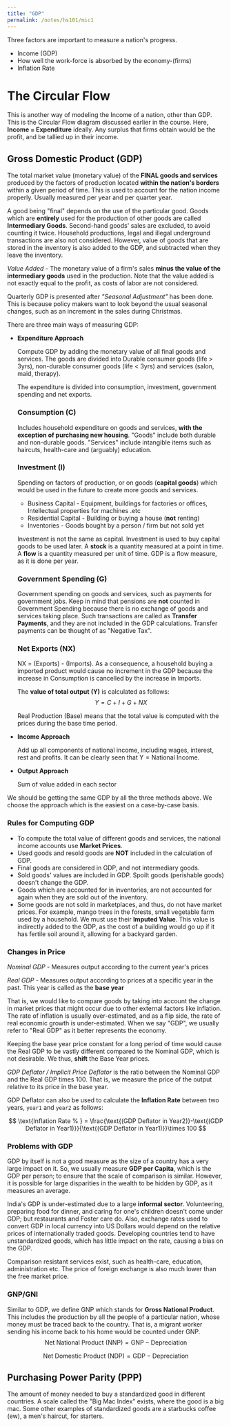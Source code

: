 ```yaml
---
title: "GDP"
permalink: /notes/hs101/mic1
---
```


Three factors are important to measure a nation's progress.

- Income (GDP)
- How well the work-force is absorbed by the economy-(firms)
- Inflation Rate

# The Circular Flow

This is another way of modeling the Income of a nation, other than GDP. This is the Circular Flow diagram discussed earlier in the course. Here, **Income = Expenditure** ideally. Any surplus that firms obtain would be the profit, and be tallied up in their income. 



## Gross Domestic Product (GDP)

The total market value (monetary value) of the **FINAL goods and services** produced by the factors of production located **within the nation's borders** within a given period of time. This is used to account for the nation income properly. Usually measured per year and per quarter year.

A good being "final" depends on the use of the particular good. Goods which are **entirely** used for the production of other goods are called **Intermediary Goods**. Second-hand goods' sales are excluded, to avoid counting it twice. Household productions, legal and illegal underground transactions are also not considered. However, value of goods that are stored in the inventory is also added to the GDP, and subtracted when they leave the inventory.

*Value Added* - The monetary value of a firm's sales **minus the value of the intermediary goods** used in the production. Note that the value added is not exactly equal to the profit, as costs of labor are not considered.

Quarterly GDP is presented after *"Seasonal Adjustment"* has been done. This is because policy makers want to look beyond the usual seasonal changes, such as an increment in the sales during Christmas. 

There are three main ways of measuring GDP:

- **Expenditure Approach**

  Compute GDP by adding the monetary value of all final goods and services. The goods are divided into Durable consumer goods (life > 3yrs), non-durable consumer goods (life < 3yrs) and services (salon, maid, therapy).

  The expenditure is divided into consumption, investment, government spending and net exports.

  

  ### Consumption (C)

  Includes household expenditure on goods and services, **with the exception of purchasing new housing**. "Goods" include both durable and non-durable goods. "Services" include intangible items such as haircuts, health-care and (arguably) education.

  

  ### Investment (I) 

  Spending on factors of production, or on goods (**capital goods**) which would be used in the future to create more goods and services.

  - Business Capital - Equipment, buildings for factories or offices, Intellectual properties for machines .etc
  - Residential Capital - Building or buying a house (**not** renting)
  - Inventories - Goods bought by a person / firm but not sold yet

  Investment is not the same as capital. Investment is used to buy capital goods to be used later. A **stock** is a quantity measured at a point in time. A **flow** is a quantity measured per unit of time. GDP is a flow measure, as it is done per year.

  

  ### Government Spending (G)

  Government spending on goods and services, such as payments for government jobs. Keep in mind that pensions are **not** counted in Government Spending because there is no exchange of goods and services taking place. Such transactions are called as **Transfer Payments**, and they are not included in the GDP calculations. Transfer payments can be thought of as "Negative Tax".

  

  ### Net Exports (NX)

  NX = (Exports) - (Imports). As a consequence, a household buying a imported product would cause no increment in the GDP because the increase in Consumption is cancelled by the increase in Imports.

  

  The **value of total output** **(Y)** is calculated as follows:
$$
  Y = C+I+G+NX
$$


  Real Production (Base) means that the total value is computed with the prices during the base time period.

  

- **Income Approach**

  Add up all components of national income, including wages, interest, rest and profits. It can be clearly seen that $\text{Y}=\text{National Income}$.

- **Output Approach**

  Sum of value added in each sector

We should be getting the same GDP by all the three methods above. We choose the approach which is the easiest on a case-by-case basis.

### Rules for Computing GDP

- To compute the total value of different goods and services, the national income accounts use **Market Prices**.
- Used goods and resold goods are **NOT** included in the calculation of GDP.
- Final goods are considered in GDP, and not intermediary goods.
- Sold goods' values are included in GDP. Spoilt goods (perishable goods) doesn't change the GDP. 
- Goods which are accounted for in inventories, are not accounted for again when they are sold out of the inventory.
- Some goods are not sold in marketplaces, and thus, do not have market prices. For example, mango trees in the forests, small vegetable farm used by a household. We must use their **Imputed Value**. This value is indirectly added to the GDP, as the cost of a building would go up if it has fertile soil around it, allowing for a backyard garden.



### Changes in Price

*Nominal GDP* - Measures output according to the current year's prices

*Real GDP* - Measures output according to prices at a specific year in the past. This year is called as the **base year**

That is, we would like to compare goods by taking into account the change in market prices that might occur due to other external factors like inflation. The rate of inflation is usually over-estimated, and as a flip side, the rate of real economic growth is under-estimated. When we say "GDP", we usually refer to "Real GDP" as it better represents the economy.

Keeping the base year price constant for a long period of time would cause the Real GDP to be vastly different compared to the Nominal GDP, which is not desirable. We thus, **shift** the Base Year prices.

*GDP Deflator / Implicit Price Deflator* is the ratio between the Nominal GDP and the Real GDP times 100. That is, we measure the price of the output relative to its price in the base year.

GDP Deflator can also be used to calculate the **Inflation Rate** between two years, `year1` and `year2` as follows:

$$
\text{Inflation Rate % } = \frac{\text{(GDP Deflator in Year2)}-\text{(GDP Deflator in Year1)}}{\text{(GDP Deflator in Year1)}}\times 100
$$



### Problems with GDP

GDP by itself is not a good measure as the size of a country has a very large impact on it. So, we usually measure **GDP per Capita**, which is the GDP per person; to ensure that the scale of comparison is similar. However, it is possible for large disparities in the wealth to be hidden by GDP, as it measures an average.

India's GDP is under-estimated due to a large **informal sector**. Volunteering, preparing food for dinner, and caring for one's children doesn't come under GDP; but restaurants and Foster care do. Also, exchange rates used to convert GDP in local currency into US Dollars would depend on the relative prices of internationally traded goods. Developing countries tend to have unstandardized goods, which has little impact on the rate, causing a bias on the GDP.

Comparison resistant services exist, such as health-care, education, administration etc. The price of foreign exchange is also much lower than the free market price.

### GNP/GNI

Similar to GDP, we define GNP which stands for **Gross National Product**. This includes the production by all the people of a particular nation, whose money must be traced back to the country. That is, a migrant worker sending his income back to his home would be counted under GNP.
$$
\text{Net National Product (NNP)} = \text{GNP} - \text{Depreciation}
$$

$$
\text{Net Domestic Product (NDP)} = \text{GDP} - \text{Depreciation}
$$





## Purchasing Power Parity (PPP)

The amount of money needed to buy a standardized good in different countries. A scale called the "Big Mac Index" exists, where the good is a big mac. Some other examples of standardized goods are a starbucks coffee (ew), a men's haircut, for starters.

